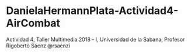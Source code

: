# DanielaHermannPlata-Actividad4-AirCombat
Actividad 4, Taller Multimedia 2018 - I, Universidad de la Sabana, Profesor Rigoberto Sáenz @rsaenzi
